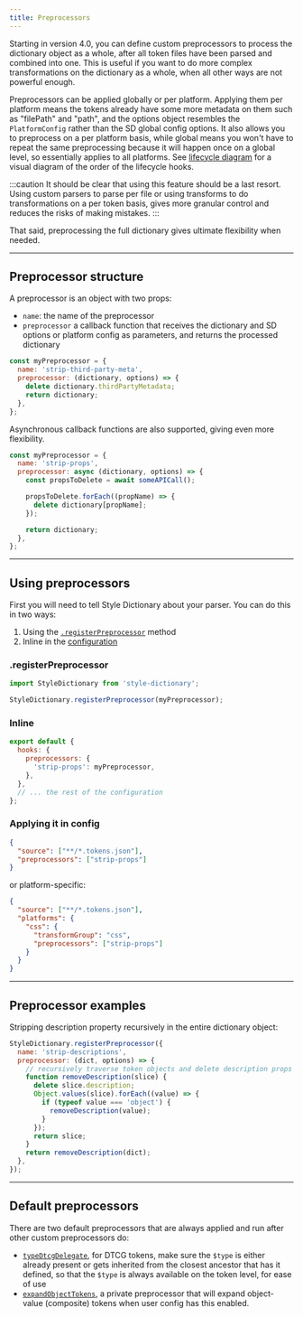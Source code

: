 ```yaml
---
title: Preprocessors
---
```


Starting in version 4.0, you can define custom preprocessors to process the dictionary object as a whole, after all token files have been parsed and combined into one.
This is useful if you want to do more complex transformations on the dictionary as a whole, when all other ways are not powerful enough.

Preprocessors can be applied globally or per platform.
Applying them per platform means the tokens already have some more metadata on them such as "filePath" and "path",
and the options object resembles the `PlatformConfig` rather than the SD global config options.
It also allows you to preprocess on a per platform basis, while global means you won't have to repeat the same preprocessing because it will happen once on a global level, so essentially applies to all platforms.
See [lifecycle diagram](/info/architecture) for a visual diagram of the order of the lifecycle hooks.

:::caution
It should be clear that using this feature should be a last resort. Using custom parsers to parse per file or using transforms to do transformations on a per token basis,
gives more granular control and reduces the risks of making mistakes.
:::

That said, preprocessing the full dictionary gives ultimate flexibility when needed.

---

## Preprocessor structure

A preprocessor is an object with two props:

- `name`: the name of the preprocessor
- `preprocessor` a callback function that receives the dictionary and SD options or platform config as parameters, and returns the processed dictionary

```javascript title="my-preprocessor.js"
const myPreprocessor = {
  name: 'strip-third-party-meta',
  preprocessor: (dictionary, options) => {
    delete dictionary.thirdPartyMetadata;
    return dictionary;
  },
};
```

Asynchronous callback functions are also supported, giving even more flexibility.

```javascript title="my-preprocessor-async.js"
const myPreprocessor = {
  name: 'strip-props',
  preprocessor: async (dictionary, options) => {
    const propsToDelete = await someAPICall();

    propsToDelete.forEach((propName) => {
      delete dictionary[propName];
    });

    return dictionary;
  },
};
```

---

## Using preprocessors

First you will need to tell Style Dictionary about your parser. You can do this in two ways:

1. Using the [`.registerPreprocessor`](/reference/api#registerpreprocessor) method
1. Inline in the [configuration](/reference/config#properties)

### .registerPreprocessor

```javascript
import StyleDictionary from 'style-dictionary';

StyleDictionary.registerPreprocessor(myPreprocessor);
```

### Inline

```javascript
export default {
  hooks: {
    preprocessors: {
      'strip-props': myPreprocessor,
    },
  },
  // ... the rest of the configuration
};
```

### Applying it in config

```json
{
  "source": ["**/*.tokens.json"],
  "preprocessors": ["strip-props"]
}
```

or platform-specific:

```json
{
  "source": ["**/*.tokens.json"],
  "platforms": {
    "css": {
      "transformGroup": "css",
      "preprocessors": ["strip-props"]
    }
  }
}
```

---

## Preprocessor examples

Stripping description property recursively in the entire dictionary object:

```js
StyleDictionary.registerPreprocessor({
  name: 'strip-descriptions',
  preprocessor: (dict, options) => {
    // recursively traverse token objects and delete description props
    function removeDescription(slice) {
      delete slice.description;
      Object.values(slice).forEach((value) => {
        if (typeof value === 'object') {
          removeDescription(value);
        }
      });
      return slice;
    }
    return removeDescription(dict);
  },
});
```

---

## Default preprocessors

There are two default preprocessors that are always applied and run after other custom preprocessors do:

- [`typeDtcgDelegate`](/reference/utils/dtcg#typedtcgdelegate), for DTCG tokens, make sure the `$type` is either already present or gets inherited from the closest ancestor that has it defined, so that the `$type` is always available on the token level, for ease of use
- [`expandObjectTokens`](/reference/config#expand), a private preprocessor that will expand object-value (composite) tokens when user config has this enabled.
